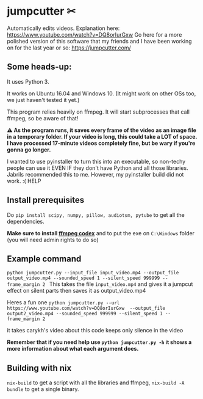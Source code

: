 # jumpcutter ✂
Automatically edits videos. Explanation here: https://www.youtube.com/watch?v=DQ8orIurGxw
Go here for a more polished version of this software that my friends and I have been working on for the last year or so: https://jumpcutter.com/

## Some heads-up:

It uses Python 3.

It works on Ubuntu 16.04 and Windows 10. (It might work on other OSs too, we just haven't tested it yet.)

This program relies heavily on ffmpeg. It will start subprocesses that call ffmpeg, so be aware of that!

**⚠ As the program runs, it saves every frame of the video as an image file in a
temporary folder. If your video is long, this could take a LOT of space.
I have processed 17-minute videos completely fine, but be wary if you're gonna go longer.**


I wanted to use pyinstaller to turn this into an executable, so non-techy people
can use it EVEN IF they don't have Python and all those libraries. Jabrils 
recommended this to me. However, my pyinstaller build did not work. :( HELP

## Install prerequisites
Do `pip install scipy, numpy, pillow, audiotsm, pytube` to get all the dependencies.

**Make sure to install [ffmpeg codex](https://ffmpeg.org/download.html)** and to put the exe on `C:\Windows` folder (you will need admin rights to do so)


## Example command

`python jumpcutter.py --input_file input_video.mp4 --output_file output_video.mp4 --sounded_speed 1 --silent_speed 999999 --frame_margin 2 `
This takes the file `input_video.mp4` and gives it a jumpcut effect on silent parts then saves it as output_video.mp4

Heres a fun one `python jumpcutter.py --url https://www.youtube.com/watch?v=DQ8orIurGxw  --output_file output2_video.mp4 --sounded_speed 999999 --silent_speed 1 --frame_margin 2 `

it takes carykh's video about this code keeps only silence in the video

**Remember that if you need help use `python jumpcutter.py -h` it shows a more information about what each argument does.**

## Building with nix
`nix-build` to get a script with all the libraries and ffmpeg, `nix-build -A bundle` to get a single binary.
